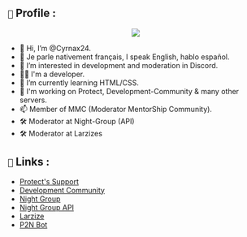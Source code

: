 ## `🔎` Profile : 

<div align="center">
   <a href="https://cyrnax24.github.io/" target="_blank"><img src="https://imgur.com/EoYG7ej" align="center" /></a>
</div>

- 👋 Hi, I’m @Cyrnax24.
- 🥖 Je parle nativement français, I speak English, hablo español.
- 👀 I’m interested in development and moderation in Discord.
- 👨‍💻 I'm a developer.
- 🌱 I’m currently learning HTML/CSS.
- 💞️ I'm working on Protect, Development-Community & many other servers.
- 📫 Member of MMC (Moderator MentorShip Community).
- 🛠️ Moderator at Night-Group (API) 
- 🛠️ Moderator at Larzizes 

## `🚀` Links :

- [Protect's Support](https://discord.gg/xgKajWudy8)
- [Development Community](https://discord.gg/AaucX7B6xB)
- [Night Group](https://discord.gg/mA2jYvQyv6)
- [Night Group API](https://night-api.com/)
- [Larzize](https://discord.gg/yFDzwdAq)
- [P2N Bot](https://discord.com/invite/w5NCQPy6sT)
